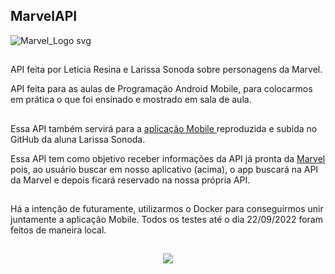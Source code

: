 ## MarvelAPI 

![Marvel_Logo svg](https://user-images.githubusercontent.com/80417466/191762154-ec117c80-5259-442e-88d4-a45fd745c9c4.png)

##

API feita por Leticia Resina e Larissa Sonoda sobre personagens da Marvel.

API feita para as aulas de Programação Android Mobile, para colocarmos em prática o que foi ensinado e mostrado em sala de aula.

## 

Essa API também servirá para a <a href="https://github.com/LarissaSonoda/MarvelAPI"> aplicação Mobile </a> reproduzida e subida no GitHub da aluna Larissa Sonoda. 

Essa API tem como objetivo receber informações da API já pronta da <a href="https://developer.marvel.com/">Marvel</a> pois, ao usuário buscar em nosso aplicativo (acima), o app buscará na API da Marvel e depois ficará reservado na nossa própria API.

##

Há a intenção de futuramente, utilizarmos o Docker para conseguirmos unir juntamente a aplicação Mobile. Todos os testes até o dia 22/09/2022 foram feitos de maneira local.

##

<p align="center">
<img src="http://img.shields.io/static/v1?label=STATUS&message=EM%20DESENVOLVIMENTO&color=GREEN&style=for-the-badge"/>
</p>
